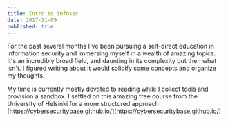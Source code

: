 ```yaml
---
title: Intro to infosec
date: 2017-11-09
published: true
---
```


For the past several months I've been pursuing a self-direct education in information security and immersing myself in a wealth of amazing topics. It's an incredibly broad field, and daunting in its complexity but then what isn't. I figured writing about it would solidify some concepts and organize my thoughts.

My time is currently mostly devoted to reading while I collect tools and provision a sandbox. I settled on this amazing
free course from the University of Helsinki for a more structured approach [https://cybersecuritybase.github.io/](https://cybersecuritybase.github.io/)
